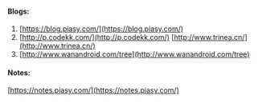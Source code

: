 #### Blogs:

1. [https://blog.piasy.com/](https://blog.piasy.com/)
2. [http://p.codekk.com/](http://p.codekk.com/)    [http://www.trinea.cn/](http://www.trinea.cn/)
3. [http://www.wanandroid.com/tree](http://www.wanandroid.com/tree)

#### Notes:

[https://notes.piasy.com/](https://notes.piasy.com/)


